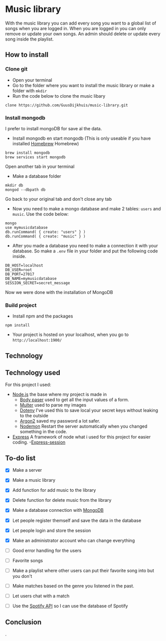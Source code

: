 # Music library
With the music library you can add every song you want to a global list of songs when you are logged in. When you are logged in you can only remove or update your own songs. An admin should delete or update every song inside the playlist.   

## How to install

### Clone git
- Open your terminal
- Go to the folder where you want to install the music library or make a folder with `mkdir`
- Run the code below to clone the music libary
```
clone https://github.com/GuusDijkhuis/music-library.git
```

### Install mongodb
I prefer to install mongoDB for save al the data.

- Install mongodb en start mongodb (This is only useable if you have installed [Homebrew](https://brew.sh/index_nl)
Homebrew)
```
brew install mongodb
brew services start mongodb
```

Open another tab in your terminal

- Make a database folder
```
mkdir db
mongod --dbpath db
```

Go back to your original tab and don't close any tab

- Now you need to make a mongo database and make 2 tables: `users` and `music`. Use the code below:
```
mongo
use mymusicdatabase
db.runCommand( { create: "users" } )
db.runCommand( { create: "music" } )
```

- After you made a database you need to make a connection it with your database. So make a `.env` file in your folder and put the following code inside.
```
DB_HOST=localhost
DB_USER=root
DB_PORT=27017
DB_NAME=mymusicdatabase
SESSION_SECRET=secret_message
```
Now we were done with the installation of MongoDB

### Build project

- Install npm and the packages
```
npm install
```

- Your project is hosted on your localhost, when you go to `http://localhost:1900/`

## Technology
## Technology used

For this project I used:
- [Node.js](https://nodejs.org/en/) the base where my project is made in
    - [Body paser](https://github.com/expressjs/body-parser) used to
    get all the input values of a form.
    - [Multer](https://github.com/expressjs/multer) used to parse my images
    - [Dotenv](https://www.npmjs.com/package/dotenv) I've used this to save local your secret keys without leaking to the outside
    - [Argon2](https://www.npmjs.com/package/argon2) saved my password a lot safer.
    - [Nodemon](https://nodemon.io/) Restart the server automatically when you changed something in the code.  
- [Express](https://www.express.com/) A framework of node what i used for this project for easier coding.
   -[Express-session](https://github.com/remy/nodemon)
## To-do list
- [x] Make a server
- [x] Make a music library
- [x] Add function for add music to the library
- [x] Delete function for delete music from the library
- [x] Make a database connection with [MongoDB](https://www.mongodb.com/)
- [x] Let people register themself and save the data in the database  
- [x] Let people login and store the session
- [x] Make an administrator account who can change everything
- [ ] Good error handling for the users
- [ ] Favorite songs
- [ ] Make a playlist where other users can put their favorite song into but you don't
- [ ] Make matches based on the genre you listened in the past.
- [ ] Let users chat with a match 
- [ ] Use the [Spotify API](https://developer.spotify.com/documentation/web-api/) so I can use the database of Spotify


## Conclusion













































.
